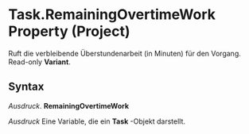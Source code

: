 
# Task.RemainingOvertimeWork Property (Project)

Ruft die verbleibende Überstundenarbeit (in Minuten) für den Vorgang. Read-only  **Variant**.


## Syntax

 _Ausdruck_. **RemainingOvertimeWork**

 _Ausdruck_ Eine Variable, die ein **Task** -Objekt darstellt.

